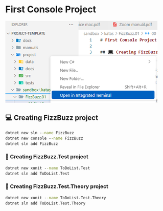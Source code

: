 # First Console Project

![alt text](OpenInIntegratedConsole.png)

## 💻 Creating FizzBuzz project

```cmd
dotnet new sln --name FizzBuzz
dotnet new console --name FizzBuzz
dotnet sln add FizzBuzz
```

### 🧪 Creating FizzBuzz.Test project

```cmd
dotnet new xunit --name ToDoList.Test
dotnet sln add ToDoList.Test
```

### 🧪 Creating FizzBuzz.Test.Theory project

```cmd
dotnet new xunit --name ToDoList.Test.Theory
dotnet sln add ToDoList.Test.Theory
```
